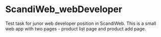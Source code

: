 # ScandiWeb_webDeveloper
Test task for junor web developer position in ScandiWeb.
This is a small web app with two pages - product list page and product add page.
